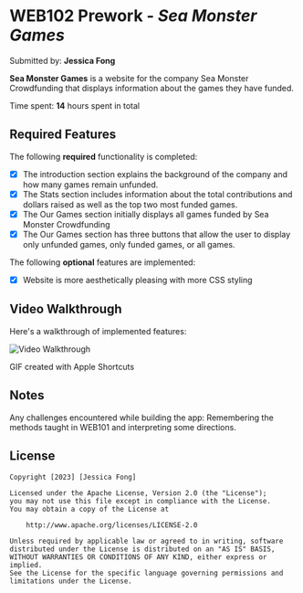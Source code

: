 # WEB102 Prework - *Sea Monster Games*

Submitted by: **Jessica Fong**

**Sea Monster Games** is a website for the company Sea Monster Crowdfunding that displays information about the games they have funded.

Time spent: **14** hours spent in total

## Required Features

The following **required** functionality is completed:

* [X] The introduction section explains the background of the company and how many games remain unfunded.
* [X] The Stats section includes information about the total contributions and dollars raised as well as the top two most funded games.
* [X] The Our Games section initially displays all games funded by Sea Monster Crowdfunding
* [X] The Our Games section has three buttons that allow the user to display only unfunded games, only funded games, or all games.

The following **optional** features are implemented:

* [X] Website is more aesthetically pleasing with more CSS styling

## Video Walkthrough

Here's a walkthrough of implemented features:

<img src='https://photos.app.goo.gl/hZGY8t143nZMX34H6' title='Video Walkthrough' width='' alt='Video Walkthrough' />

<!-- Replace this with whatever GIF tool you used! -->
GIF created with Apple Shortcuts
<!-- Recommended tools:
[Kap](https://getkap.co/) for macOS
[ScreenToGif](https://www.screentogif.com/) for Windows
[peek](https://github.com/phw/peek) for Linux. -->

## Notes

Any challenges encountered while building the app: Remembering the methods taught in WEB101 and interpreting some directions.

## License

    Copyright [2023] [Jessica Fong]

    Licensed under the Apache License, Version 2.0 (the "License");
    you may not use this file except in compliance with the License.
    You may obtain a copy of the License at

        http://www.apache.org/licenses/LICENSE-2.0

    Unless required by applicable law or agreed to in writing, software
    distributed under the License is distributed on an "AS IS" BASIS,
    WITHOUT WARRANTIES OR CONDITIONS OF ANY KIND, either express or implied.
    See the License for the specific language governing permissions and
    limitations under the License.

